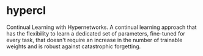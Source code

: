 # hypercl
Continual Learning with Hypernetworks. A continual learning approach that has the flexibility to learn a dedicated set of parameters, fine-tuned for every task, that doesn't require an increase in the number of trainable weights and is robust against catastrophic forgetting.
